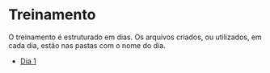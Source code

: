 # Treinamento

O treinamento é estruturado em dias. Os arquivos criados, ou utilizados, em cada dia, estão nas pastas com o nome do dia.

- [Dia 1](./day-1)
